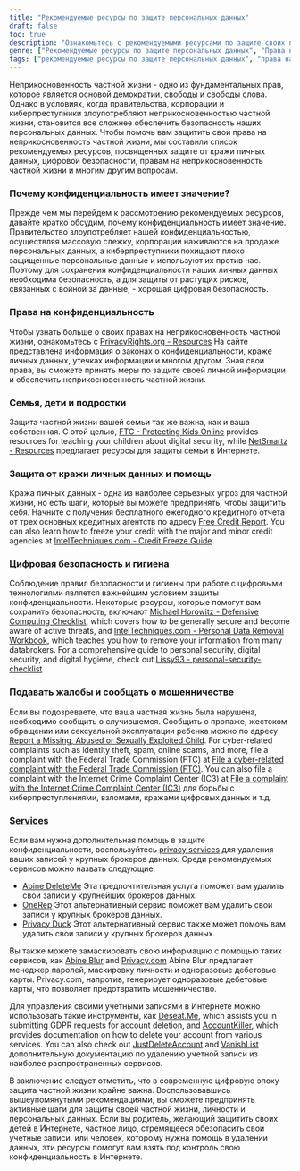 ```yaml
---
title: "Рекомендуемые ресурсы по защите персональных данных"
draft: false
toc: true
description: "Ознакомьтесь с рекомендуемыми ресурсами по защите своих прав, семьи и личной информации, включая защиту от кражи личных данных, цифровую безопасность и права на неприкосновенность частной жизни, чтобы оставаться в безопасности от киберпреступников и массовой слежки."
genre: ["Рекомендуемые ресурсы по защите персональных данных", "Права на частную жизнь", "Защита от хищения персональных данных", "Цифровая безопасность", "Киберпреступники", "Массовое наблюдение", "Защита персональных данных", "Семейная конфиденциальность", "Конфиденциальность детей", "Конфиденциальность подростков", "Гигиена цифровой безопасности", "Кредитный отчет", "Замораживание кредита", "Контрольный список защитных вычислений", "Удаление персональных данных", "Отчетность о мошенничестве", "Услуги по защите персональных данных", "Маскирование информации", "Управление счетами", "Запросы по GDPR", "Удаление счета"]
tags: ["рекомендуемые ресурсы по защите персональных данных", "права на неприкосновенность частной жизни", "защита от хищения персональных данных", "цифровая безопасность", "киберпреступники", "массовое наблюдение", "персональные данные", "SimeonOnSecurity", "семья", "дети", "подростки", "гигиена цифровой безопасности", "кредитная история", "замораживание кредита", "Контрольный список защитных вычислений", "удаление персональных данных", "подавать жалобы", "сообщить о мошенничестве", "услуги по обеспечению конфиденциальности", "маскирующая информация", "управление счетами", "Запросы по GDPR", "удаление аккаунта", "конфиденциальность в Интернете", "защита информации", "кибербезопасность", "средства обеспечения конфиденциальности", "защита личности", "безопасность в Интернете", "защита персональной информации"]
---
```


Неприкосновенность частной жизни - одно из фундаментальных прав, которое является основой демократии, свободы и свободы слова. Однако в условиях, когда правительства, корпорации и киберпреступники злоупотребляют неприкосновенностью частной жизни, становится все сложнее обеспечить безопасность наших персональных данных. Чтобы помочь вам защитить свои права на неприкосновенность частной жизни, мы составили список рекомендуемых ресурсов, посвященных защите от кражи личных данных, цифровой безопасности, правам на неприкосновенность частной жизни и многим другим вопросам.

### Почему конфиденциальность имеет значение?

Прежде чем мы перейдем к рассмотрению рекомендуемых ресурсов, давайте кратко обсудим, почему конфиденциальность имеет значение. Правительство злоупотребляет нашей конфиденциальностью, осуществляя массовую слежку, корпорации наживаются на продаже персональных данных, а киберпреступники похищают плохо защищенные персональные данные и используют их против нас. Поэтому для сохранения конфиденциальности наших личных данных необходима безопасность, а для защиты от растущих рисков, связанных с войной за данные, - хорошая цифровая безопасность.

### Права на конфиденциальность

Чтобы узнать больше о своих правах на неприкосновенность частной жизни, ознакомьтесь с [PrivacyRights.org - Resources](https://privacyrights.org/resources) На сайте представлена информация о законах о конфиденциальности, краже личных данных, утечках информации и многом другом. Зная свои права, вы сможете принять меры по защите своей личной информации и обеспечить неприкосновенность частной жизни.

### Семья, дети и подростки

Защита частной жизни вашей семьи так же важна, как и ваша собственная. С этой целью, [FTC - Protecting Kids Online](https://www.consumer.ftc.gov/topics/protecting-kids-online) provides resources for teaching your children about digital security, while [NetSmartz - Resources](https://www.missingkids.org/netsmartz/resources) предлагает ресурсы для защиты семьи в Интернете.

### Защита от кражи личных данных и помощь

Кража личных данных - одна из наиболее серьезных угроз для частной жизни, но есть шаги, которые вы можете предпринять, чтобы защитить себя. Начните с получения бесплатного ежегодного кредитного отчета от трех основных кредитных агентств по адресу [Free Credit Report](https://www.annualcreditreport.com/index.action). You can also learn how to freeze your credit with the major and minor credit agencies at [IntelTechniques.com - Credit Freeze Guide](https://inteltechniques.com/data/workbook.pdf)

### Цифровая безопасность и гигиена

Соблюдение правил безопасности и гигиены при работе с цифровыми технологиями является важнейшим условием защиты конфиденциальности. Некоторые ресурсы, которые помогут вам сохранить безопасность, включают [Michael Horowitz - Defensive Computing Checklist](https://defensivecomputingchecklist.com/), which covers how to be generally secure and become aware of active threats, and [IntelTechniques.com - Personal Data Removal Workbook](https://inteltechniques.com/data/workbook.pdf), which teaches you how to remove your information from many databrokers. For a comprehensive guide to personal security, digital security, and digital hygiene, check out [Lissy93 - personal-security-checklist](https://github.com/Lissy93/personal-security-checklist)

### Подавать жалобы и сообщать о мошенничестве

Если вы подозреваете, что ваша частная жизнь была нарушена, необходимо сообщить о случившемся. Сообщить о пропаже, жестоком обращении или сексуальной эксплуатации ребенка можно по адресу [Report a Missing, Abused or Sexually Exploited Child](http://www.missingkids.com/Report). For cyber-related complaints such as identity theft, spam, online scams, and more, file a complaint with the Federal Trade Commission (FTC) at [File a cyber-related complaint with the Federal Trade Commission (FTC)](https://www.ftccomplaintassistant.gov/#&panel1-1). You can also file a complaint with the Internet Crime Complaint Center (IC3) at [File a complaint with the Internet Crime Complaint Center (IC3)](https://complaint.ic3.gov/default.aspx?) для борьбы с киберпреступлениями, взломами, кражами цифровых данных и т.д.

### [Services](https://simeononsecurity.com/recommendations/services/)

Если вам нужна дополнительная помощь в защите конфиденциальности, воспользуйтесь [privacy services](https://simeononsecurity.com/recommendations/services/) для удаления ваших записей у крупных брокеров данных. Среди рекомендуемых сервисов можно назвать следующие:

- [Abine DeleteMe](https://joindeleteme.com/refer?coupon=RFR-40867-7DWHR4) Эта предпочтительная услуга поможет вам удалить свои записи у крупнейших брокеров данных.
- [OneRep](https://onerep.com) Этот альтернативный сервис поможет вам удалить свои записи у крупных брокеров данных.
- [Privacy Duck](https://www.privacyduck.com/) Этот альтернативный сервис также может помочь вам удалить свои записи у крупных брокеров данных.

Вы также можете замаскировать свою информацию с помощью таких сервисов, как [Abine Blur](https://dnt.abine.com/#/ref_register/pC8ZbvQtt) and [Privacy.com](https://privacy.com/join/SU86Y) Abine Blur предлагает менеджер паролей, маскировку личности и одноразовые дебетовые карты. Privacy.com, напротив, генерирует одноразовые дебетовые карты, что позволяет предотвратить мошенничество.

Для управления своими учетными записями в Интернете можно использовать такие инструменты, как [Deseat.Me](https://app.deseat.me), which assists you in submitting GDPR requests for account deletion, and [AccountKiller](https://www.accountkiller.com/en), which provides documentation on how to delete your account from various services. You can also check out [JustDeleteAccount](https://www.justdeleteaccount.com/) and [VanishList](https://vanishlist.ml/) дополнительную документацию по удалению учетной записи из наиболее распространенных сервисов.

В заключение следует отметить, что в современную цифровую эпоху защита частной жизни крайне важна. Воспользовавшись вышеупомянутыми рекомендациями, вы сможете предпринять активные шаги для защиты своей частной жизни, личности и персональных данных. Если вы родитель, желающий защитить своих детей в Интернете, частное лицо, стремящееся обезопасить свои учетные записи, или человек, которому нужна помощь в удалении данных, эти ресурсы помогут вам взять под контроль свою конфиденциальность в Интернете.

